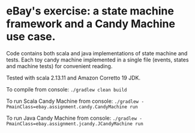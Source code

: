 # eBay's exercise: a state machine framework and a Candy Machine use case.

Code contains both scala and java implementations of state machine and tests.
Each toy candy machine implemented in a single file (events, states and machine tests)
for convenient reading.

Tested with scala 2.13.11 and Amazon Corretto 19 JDK.

To compile from console:
`./gradlew clean build`

To run Scala Candy Machine from console:
`./gradlew -PmainClass=ebay.assignment.candy.CandyMachine run`

To run Java Candy Machine from console:
`./gradlew -PmainClass=ebay.assignment.jcandy.JCandyMachine run`
